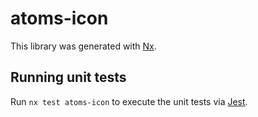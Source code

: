 # atoms-icon

This library was generated with [Nx](https://nx.dev).

## Running unit tests

Run `nx test atoms-icon` to execute the unit tests via [Jest](https://jestjs.io).
